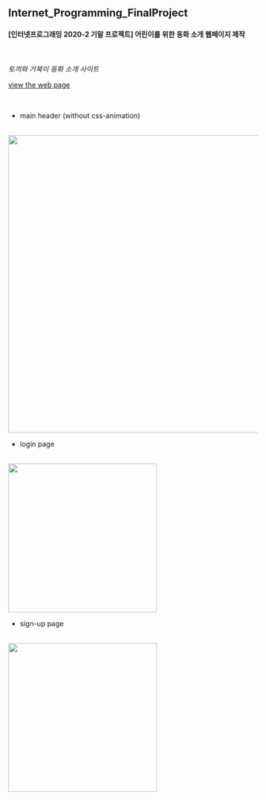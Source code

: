 ## Internet_Programming_FinalProject

#### [인터넷프로그래밍 2020-2 기말 프로젝트] 어린이를 위한 동화 소개 웹페이지 제작
<br>

_토끼와 거북이 동화 소개 사이트_

[view the web page](https://yebinleee.github.io/Internet_Programming_FinalProject/files/main_page.html)

<br>

- main header (without css-animation)
<br>
<img src="https://github.com/YebinLeee/Internet_Programming_FinalProject/blob/main/final%20view/fianl_header.JPG" width=600></img>
<br>

- login page
<br>
<img src="https://github.com/YebinLeee/Internet_Programming_FinalProject/blob/main/final%20view/final_login.JPG" height=300></img>
<br>

- sign-up page 
<br>
<img src="https://github.com/YebinLeee/Internet_Programming_FinalProject/blob/main/final%20view/final_membership.JPG" height=300></img>
<br>

